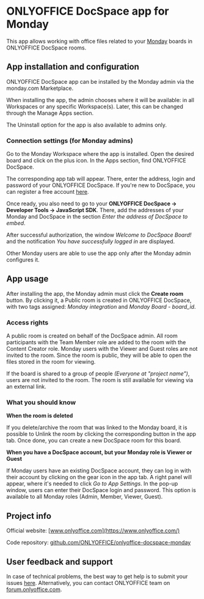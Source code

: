 # ONLYOFFICE DocSpace app for Monday

This app allows working with office files related to your [Monday](https://monday.com/) boards in ONLYOFFICE DocSpace rooms.

## App installation and configuration

ONLYOFFICE DocSpace app can be installed by the Monday admin via the monday.com Marketplace. 

When installing the app, the admin chooses where it will be available: in all Workspaces or any specific Workspace(s). Later, this can be changed through the Manage Apps section.

The Uninstall option for the app is also available to admins only. 

### Connection settings (for Monday admins)

Go to the Monday Workspace where the app is installed. Open the desired board and click on the plus icon. In the Apps section, find ONLYOFFICE DocSpace.

The corresponding app tab will appear. There, enter the address, login and password of your ONLYOFFICE DocSpace. If you're new to DocSpace, you can register a free account [here](https://www.onlyoffice.com/docspace-registration.aspx).

Once ready, you also need to go to your **ONLYOFFICE DocSpace -> Developer Tools -> JavaScript SDK**. There, add the addresses of your Monday and DocSpace in the section *Enter the address of DocSpace to embed*.

After successful authorization, the window *Welcome to DocSpace Board!* and the notification *You have successfully logged in* are displayed.

Other Monday users are able to use the app only after the Monday admin configures it.

## App usage

After installing the app, the Monday admin must click the **Create room** button. By clicking it, a Public room is created in ONLYOFFICE DocSpace, with two tags assigned: *Monday integration* and *Monday Board - board_id*.

### Access rights

A public room is created on behalf of the DocSpace admin. All room participants with the Team Member role are added to the room with the Content Creator role. Monday users with the Viewer and Guest roles are not invited to the room. Since the room is public, they will be able to open the files stored in the room for viewing.

If the board is shared to a group of people *(Everyone at "project name")*, users are not invited to the room. The room is still available for viewing via an external link.

### What you should know 

**When the room is deleted**

If you delete/archive the room that was linked to the Monday board, it is possible to Unlink the room by clicking the corresponding button in the app tab. Once done, you can create a new DocSpace room for this board.

**When you have a DocSpace account, but your Monday role is Viewer or Guest**

If Monday users have an existing DocSpace account, they can log in with their account by clicking on the gear icon in the app tab. A right panel will appear, where it's needed to click *Go to App Settings*. In the pop-up window, users can enter their DocSpace login and password. This option is available to all Monday roles (Admin, Member, Viewer, Guest).

## Project info

Official website: [www.onlyoffice.com](https://www.onlyoffice.com/)

Code repository: [github.com/ONLYOFFICE/onlyoffice-docspace-monday](https://github.com/ONLYOFFICE/onlyoffice-docspace-monday)

## User feedback and support

In case of technical problems, the best way to get help is to submit your issues [here](https://github.com/ONLYOFFICE/onlyoffice-docspace-monday/issues). Alternatively, you can contact ONLYOFFICE team on [forum.onlyoffice.com](https://forum.onlyoffice.com/).